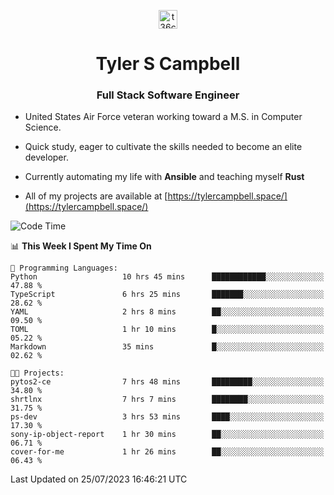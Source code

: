 <p align="center">
<a href="https://www.linkedin.com/in/t36campbell" target="blank"><img align="center" src="https://ik.imagekit.io/t36campbell/Portfolio/linkedin.png.original_m8bbGgPh6.png" alt="t36campbell" height="30" width="30" /></a>
</p>
<h1 align="center">Tyler S Campbell</h1>
<h3 align="center">Full Stack Software Engineer</h3>

* United States Air Force veteran working toward a M.S. in Computer Science.

* Quick study, eager to cultivate the skills needed to become an elite developer.

* Currently automating my life with **Ansible** and teaching myself **Rust**

* All of my projects are available at [https://tylercampbell.space/](https://tylercampbell.space/)

<!--START_SECTION:waka-->
![Code Time](http://img.shields.io/badge/Code%20Time-2%2C648%20hrs%2052%20mins-blue)

📊 **This Week I Spent My Time On** 

```text
💬 Programming Languages: 
Python                   10 hrs 45 mins      ████████████░░░░░░░░░░░░░   47.88 % 
TypeScript               6 hrs 25 mins       ███████░░░░░░░░░░░░░░░░░░   28.62 % 
YAML                     2 hrs 8 mins        ██░░░░░░░░░░░░░░░░░░░░░░░   09.50 % 
TOML                     1 hr 10 mins        █░░░░░░░░░░░░░░░░░░░░░░░░   05.22 % 
Markdown                 35 mins             █░░░░░░░░░░░░░░░░░░░░░░░░   02.62 % 

🐱‍💻 Projects: 
pytos2-ce                7 hrs 48 mins       █████████░░░░░░░░░░░░░░░░   34.80 % 
shrtlnx                  7 hrs 7 mins        ████████░░░░░░░░░░░░░░░░░   31.75 % 
ps-dev                   3 hrs 53 mins       ████░░░░░░░░░░░░░░░░░░░░░   17.30 % 
sony-ip-object-report    1 hr 30 mins        ██░░░░░░░░░░░░░░░░░░░░░░░   06.71 % 
cover-for-me             1 hr 26 mins        ██░░░░░░░░░░░░░░░░░░░░░░░   06.43 % 
```


 Last Updated on 25/07/2023 16:46:21 UTC
<!--END_SECTION:waka-->
